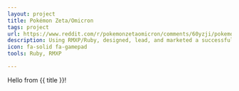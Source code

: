 ```yaml
---
layout: project
title: Pokémon Zeta/Omicron
tags: project
url: https://www.reddit.com/r/pokemonzetaomicron/comments/60yzji/pokemon_zetaomicron_1552/
description: Using RMXP/Ruby, designed, lead, and marketed a successful fan-game in the Pokémon universe with over 800,000 unique players.
icon: fa-solid fa-gamepad
tools: Ruby, RMXP

---
```


Hello from {{ title }}!

